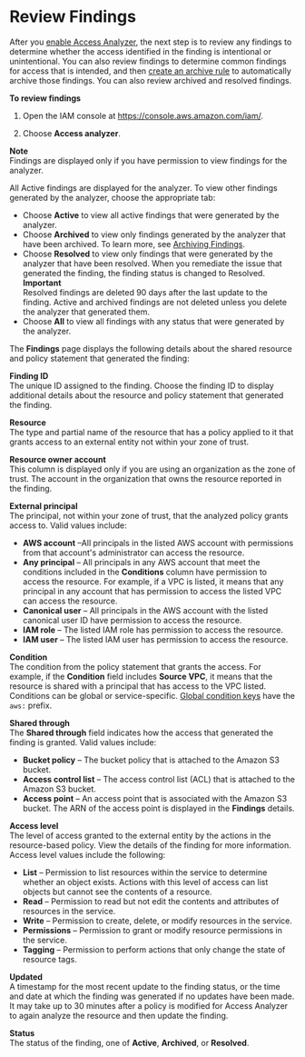 # Review Findings<a name="access-analyzer-findings-view"></a>

After you [enable Access Analyzer](access-analyzer-getting-started.md#access-analyzer-enabling), the next step is to review any findings to determine whether the access identified in the finding is intentional or unintentional\. You can also review findings to determine common findings for access that is intended, and then [create an archive rule](access-analyzer-archive-rules.md) to automatically archive those findings\. You can also review archived and resolved findings\.

**To review findings**

1. Open the IAM console at [https://console\.aws\.amazon\.com/iam/](https://console.aws.amazon.com/iam/)\.

1. Choose **Access analyzer**\.

**Note**  
Findings are displayed only if you have permission to view findings for the analyzer\.

All Active findings are displayed for the analyzer\. To view other findings generated by the analyzer, choose the appropriate tab:
+ Choose **Active** to view all active findings that were generated by the analyzer\.
+ Choose **Archived** to view only findings generated by the analyzer that have been archived\. To learn more, see [Archiving Findings](access-analyzer-findings-archive.md)\.
+ Choose **Resolved** to view only findings that were generated by the analyzer that have been resolved\. When you remediate the issue that generated the finding, the finding status is changed to Resolved\.
**Important**  
Resolved findings are deleted 90 days after the last update to the finding\. Active and archived findings are not deleted unless you delete the analyzer that generated them\.
+ Choose **All** to view all findings with any status that were generated by the analyzer\.

The **Findings** page displays the following details about the shared resource and policy statement that generated the finding:

**Finding ID**  
The unique ID assigned to the finding\. Choose the finding ID to display additional details about the resource and policy statement that generated the finding\.

**Resource**  
The type and partial name of the resource that has a policy applied to it that grants access to an external entity not within your zone of trust\.

**Resource owner account**  
This column is displayed only if you are using an organization as the zone of trust\. The account in the organization that owns the resource reported in the finding\.

**External principal**  
The principal, not within your zone of trust, that the analyzed policy grants access to\. Valid values include:  
+ **AWS account** –All principals in the listed AWS account with permissions from that account's administrator can access the resource\.
+ **Any principal** – All principals in any AWS account that meet the conditions included in the **Conditions** column have permission to access the resource\. For example, if a VPC is listed, it means that any principal in any account that has permission to access the listed VPC can access the resource\.
+ **Canonical user** – All principals in the AWS account with the listed canonical user ID have permission to access the resource\.
+ **IAM role** – The listed IAM role has permission to access the resource\.
+ **IAM user** – The listed IAM user has permission to access the resource\.

**Condition**  
The condition from the policy statement that grants the access\. For example, if the **Condition** field includes **Source VPC**, it means that the resource is shared with a principal that has access to the VPC listed\. Conditions can be global or service\-specific\. [Global condition keys](https://docs.aws.amazon.com/IAM/latest/UserGuide/reference_policies_condition-keys.html) have the `aws:` prefix\.

**Shared through**  
The **Shared through** field indicates how the access that generated the finding is granted\. Valid values include:  
+ **Bucket policy** – The bucket policy that is attached to the Amazon S3 bucket\.
+ **Access control list** – The access control list \(ACL\) that is attached to the Amazon S3 bucket\.
+ **Access point** – An access point that is associated with the Amazon S3 bucket\. The ARN of the access point is displayed in the **Findings** details\.

**Access level**  
The level of access granted to the external entity by the actions in the resource\-based policy\. View the details of the finding for more information\. Access level values include the following:  
+ **List** – Permission to list resources within the service to determine whether an object exists\. Actions with this level of access can list objects but cannot see the contents of a resource\.
+ **Read** – Permission to read but not edit the contents and attributes of resources in the service\.
+ **Write** – Permission to create, delete, or modify resources in the service\.
+ **Permissions** – Permission to grant or modify resource permissions in the service\.
+ **Tagging** – Permission to perform actions that only change the state of resource tags\.

**Updated**  
A timestamp for the most recent update to the finding status, or the time and date at which the finding was generated if no updates have been made\.  
It may take up to 30 minutes after a policy is modified for Access Analyzer to again analyze the resource and then update the finding\.

**Status**  
The status of the finding, one of **Active**, **Archived**, or **Resolved**\.